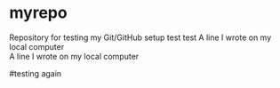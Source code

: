# myrepo
Repository for testing my Git/GitHub setup
test test
A line I wrote on my local computer  
A line I wrote on my local computer  

#testing again
